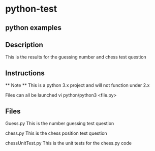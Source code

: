 # python-test

## python examples

## Description
   This is the results for the guessing number and chess test question
## Instructions
** Note ** This is a python 3.x project and will not function under 2.x

Files can all be launched vi python/python3 <file.py> 
## Files

Guess.py
This is the number guessing test question

chess.py
This is the chess position test question

chessUnitTest.py
This is the unit tests for the chess.py code

